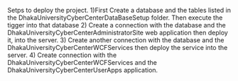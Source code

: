 Setps to deploy the project.
1)First Create a database and the tables listed in the DhakaUniversityCyberCenterDataBaseSetup folder. 
  Then execute the tigger into that database
2) Create a connection with the database and the DhakaUniversityCyberCenterAdministratorSite web application then deploy it, into the server.
3) Create another connection with the database and the DhakaUniversityCyberCenterWCFServices then deploy the service into the server.
4) Create connection with the DhakaUniversityCyberCenterWCFServices and the DhakaUniversityCyberCenterUserApps application.